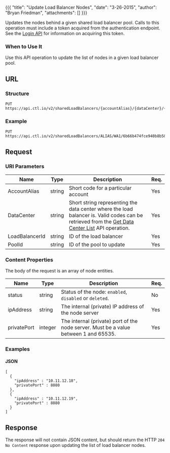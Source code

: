{{{
  "title": "Update Load Balancer Nodes",
  "date": "3-26-2015",
  "author": "Bryan Friedman",
  "attachments": []
}}}

Updates the nodes behind a given shared load balancer pool. Calls to this operation must include a token acquired from the authentication endpoint. See the [Login API](../Authentication/login.md) for information on acquiring this token.

### When to Use It

Use this API operation to update the list of nodes in a given load balancer pool.

## URL

### Structure

    PUT https://api.ctl.io/v2/sharedLoadBalancers/{accountAlias}/{dataCenter}/{loadBalancerId}/pools/{poolId}/nodes

### Example

    PUT https://api.ctl.io/v2/sharedLoadBalancers/ALIAS/WA1/6b66b474fce940b8b581242709b5b2f0/pools/40150dde098640e8b993de0e7417afc4/nodes

## Request

### URI Parameters

| Name | Type | Description | Req. |
| --- | --- | --- | --- |
| AccountAlias | string | Short code for a particular account | Yes |
| DataCenter | string | Short string representing the data center where the load balancer is. Valid codes can be retrieved from the [Get Data Center List](get-data-center.md) API operation. | Yes |
| LoadBalancerId | string | ID of the load balancer | Yes |
| PoolId | string | ID of the pool to update | Yes |

### Content Properties

The body of the request is an array of node entities.

| Name | Type | Description | Req. |
| --- | --- | --- | --- |
| status | string | Status of the node: `enabled`, `disabled` or `deleted`. | No |
| ipAddress | string | The internal (private) IP address of the node server | Yes |
| privatePort | integer | The internal (private) port of the node server. Must be a value between 1 and 65535. | Yes |

### Examples

#### JSON

    [
      {
        "ipAddress" : "10.11.12.18",
        "privatePort" : 8080
      },
      {
        "ipAddress" : "10.11.12.19",
        "privatePort" : 8080
      }
    ]

## Response

The response will not contain JSON content, but should return the HTTP `204 No Content` response upon updating the list of load balancer nodes.
